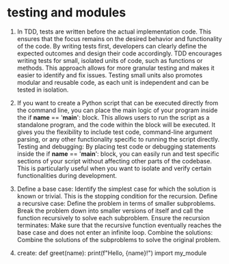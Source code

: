 # testing and modules

1. In TDD, tests are written before the actual implementation code. This ensures that the focus remains on the desired behavior and functionality of the code. By writing tests first, developers can clearly define the expected outcomes and design their code accordingly. TDD encourages writing tests for small, isolated units of code, such as functions or methods. This approach allows for more granular testing and makes it easier to identify and fix issues. Testing small units also promotes modular and reusable code, as each unit is independent and can be tested in isolation. 

2. If you want to create a Python script that can be executed directly from the command line, you can place the main logic of your program inside the if __name__ == '__main__': block. This allows users to run the script as a standalone program, and the code within the block will be executed. It gives you the flexibility to include test code, command-line argument parsing, or any other functionality specific to running the script directly. Testing and debugging: By placing test code or debugging statements inside the if __name__ == '__main__': block, you can easily run and test specific sections of your script without affecting other parts of the codebase. This is particularly useful when you want to isolate and verify certain functionalities during development.

3. Define a base case: Identify the simplest case for which the solution is known or trivial. This is the stopping condition for the recursion. Define a recursive case: Define the problem in terms of smaller subproblems. Break the problem down into smaller versions of itself and call the function recursively to solve each subproblem. Ensure the recursion terminates: Make sure that the recursive function eventually reaches the base case and does not enter an infinite loop. Combine the solutions: Combine the solutions of the subproblems to solve the original problem.

4. create: def greet(name): print(f"Hello, {name}!") import my_module
